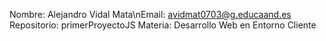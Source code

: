 Nombre: Alejandro Vidal Mata\nEmail: avidmat0703@g.educaand.es
Repositorio: primerProyectoJS
Materia: Desarrollo Web en Entorno Cliente
